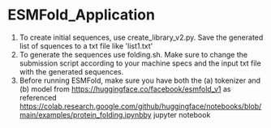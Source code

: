 # ESMFold_Application

1. To create initial sequences, use create_library_v2.py. Save the generated list of squences to a txt file like 'list1.txt'
2. To generate the sequences use folding.sh. Make sure to change the submission script according to your machine specs and the input txt file with the generated sequences.
3. Before running ESMFold, make sure you have both the (a) tokenizer and (b) model from  https://huggingface.co/facebook/esmfold_v1 as referenced https://colab.research.google.com/github/huggingface/notebooks/blob/main/examples/protein_folding.ipynbby jupyter notebook 
